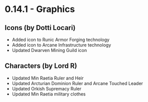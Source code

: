 # 0.14.1 - Graphics

## Icons (by Dotti Locari)
- Added icon to Runic Armor Forging technology
- Added icon to Arcane Infrastructure technology
- Updated Dwarven Mining Guild icon

## Characters (by Lord R)
- Updated Min Raetia Ruler and Heir
- Updated Arcturian Dominion Ruler and Arcane Touched Leader
- Updated Orkish Supremacy Ruler
- Updated Min Raetia military clothes